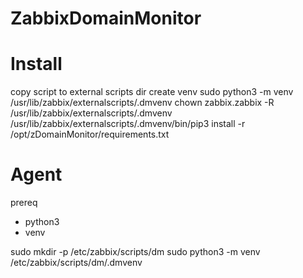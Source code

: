 # ZabbixDomainMonitor


# Install
copy script to external scripts dir
create venv 
sudo python3 -m venv /usr/lib/zabbix/externalscripts/.dmvenv
chown zabbix.zabbix -R /usr/lib/zabbix/externalscripts/.dmvenv
/usr/lib/zabbix/externalscripts/.dmvenv/bin/pip3 install -r /opt/zDomainMonitor/requirements.txt


# Agent

prereq
- python3
- venv


sudo mkdir -p /etc/zabbix/scripts/dm
sudo python3 -m venv /etc/zabbix/scripts/dm/.dmvenv
